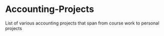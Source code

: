 # Accounting-Projects
List of various accounting projects that span from course work to personal projects
